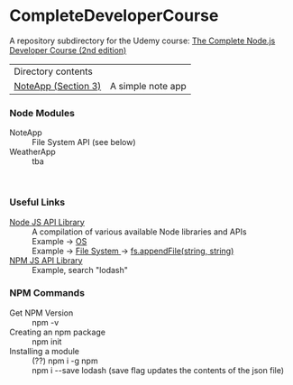 # CompleteDeveloperCourse
A repository subdirectory for the Udemy course: <a href="https://www.udemy.com/the-complete-nodejs-developer-course-2/learn/v4/overview">The Complete Node.js Developer Course (2nd edition)</a>
<table>
<tr>
<td colspan="2">
Directory contents
</td>
</tr>
<tr>
<td>
<a href="./NoteApp">NoteApp (Section 3)</a>
</td>
<td>
A simple note app
</td>
</tr>
</table>

<h3>Node Modules</h3>
<dl>
<dt>NoteApp</dt>
<dd>File System API (see below)</dd>
<dt>WeatherApp</dt>
<dd>tba</dd>
</dl>
<br />
<h3>Useful Links</h3>
<dl>
<dt><a href="https://nodejs.org/api/">Node JS API Library</a></dt>
<dd>A compilation of various available Node libraries and APIs</dd>
<dd>Example -> <a href="https://nodejs.org/api/os.html">OS</a></dd>
<dd>Example -> <a href="https://nodejs.org/api/fs.html">File System </a>-> <a href="https://nodejs.org/api/fs.html#fs_fs_appendfile_file_data_options_callback">fs.appendFile(string, string)</a></dd>
<dt><a href="https://www.npmjs.com/">NPM JS API Library</a></dt>
<dd>Example, search "lodash"</dd>
</dl>

<h3>NPM Commands</h3>
<dl>
<dt>Get NPM Version</dt>
<dd>npm -v</dd>
<dt>Creating an npm package</dt>
<dd>npm init</dd>
<dt>Installing a module</dt>
<dd>(??) npm i -g npm</dd>
<dd>npm i --save lodash  (save flag updates the contents of the json file)</dd>
</dl>

